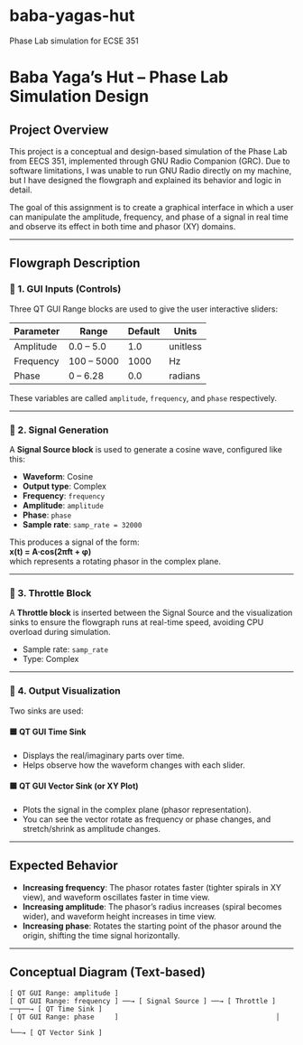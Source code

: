 # baba-yagas-hut
Phase Lab simulation for ECSE 351

# Baba Yaga’s Hut – Phase Lab Simulation Design

## Project Overview

This project is a conceptual and design-based simulation of the Phase Lab from EECS 351, implemented through GNU Radio Companion (GRC). Due to software limitations, I was unable to run GNU Radio directly on my machine, but I have designed the flowgraph and explained its behavior and logic in detail.

The goal of this assignment is to create a graphical interface in which a user can manipulate the amplitude, frequency, and phase of a signal in real time and observe its effect in both time and phasor (XY) domains.

---

## Flowgraph Description

### 🔷 1. GUI Inputs (Controls)

Three QT GUI Range blocks are used to give the user interactive sliders:

| Parameter   | Range       | Default | Units   |
|-------------|-------------|---------|---------|
| Amplitude   | 0.0 – 5.0   | 1.0     | unitless |
| Frequency   | 100 – 5000  | 1000    | Hz      |
| Phase       | 0 – 6.28    | 0.0     | radians |

These variables are called `amplitude`, `frequency`, and `phase` respectively.

---

### 🔷 2. Signal Generation

A **Signal Source block** is used to generate a cosine wave, configured like this:

- **Waveform**: Cosine  
- **Output type**: Complex  
- **Frequency**: `frequency`  
- **Amplitude**: `amplitude`  
- **Phase**: `phase`  
- **Sample rate**: `samp_rate = 32000`

This produces a signal of the form:  
**x(t) = A·cos(2πft + φ)**  
which represents a rotating phasor in the complex plane.

---

### 🔷 3. Throttle Block

A **Throttle block** is inserted between the Signal Source and the visualization sinks to ensure the flowgraph runs at real-time speed, avoiding CPU overload during simulation.

- Sample rate: `samp_rate`
- Type: Complex

---

### 🔷 4. Output Visualization

Two sinks are used:

#### 🟦 QT GUI Time Sink
- Displays the real/imaginary parts over time.
- Helps observe how the waveform changes with each slider.

#### 🟩 QT GUI Vector Sink (or XY Plot)
- Plots the signal in the complex plane (phasor representation).
- You can see the vector rotate as frequency or phase changes, and stretch/shrink as amplitude changes.

---

## Expected Behavior

- **Increasing frequency**: The phasor rotates faster (tighter spirals in XY view), and waveform oscillates faster in time view.
- **Increasing amplitude**: The phasor’s radius increases (spiral becomes wider), and waveform height increases in time view.
- **Increasing phase**: Rotates the starting point of the phasor around the origin, shifting the time signal horizontally.

---

## Conceptual Diagram (Text-based)

```text
[ QT GUI Range: amplitude ]
[ QT GUI Range: frequency ] ──→ [ Signal Source ] ──→ [ Throttle ] ──┬──→ [ QT Time Sink ]
[ QT GUI Range: phase     ]                                       │
                                                                   └──→ [ QT Vector Sink ]
